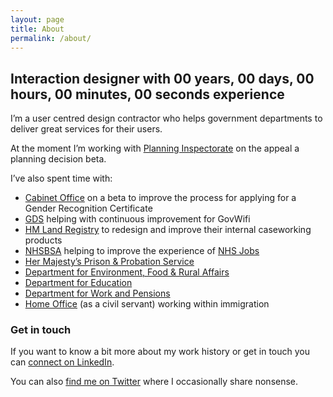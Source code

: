 ```yaml
---
layout: page
title: About
permalink: /about/
---
```


## Interaction designer with <span id="exp"><span class="years">00</span> years, <span class="days">00</span> days, <span class="hours">00</span> hours, <span class="minutes">00</span> minutes, <span class="seconds">00</span> seconds experience</span>

I&rsquo;m a user centred design contractor who helps government departments to deliver great services for their users.

At the moment I&rsquo;m working with [Planning Inspectorate](https://www.gov.uk/government/organisations/planning-inspectorate) on the appeal a planning decision beta.

I&rsquo;ve also spent time with:
* [Cabinet Office](https://www.gov.uk/government/organisations/cabinet-office) on a beta to improve the process for applying for a Gender Recognition Certificate
* [GDS](https://www.gov.uk/government/organisations/government-digital-service) helping with continuous improvement for GovWifi
* [HM Land Registry](https://www.gov.uk/government/organisations/land-registry) to redesign and improve their internal caseworking products
* [NHSBSA](https://www.nhsbsa.nhs.uk/) helping to improve the experience of [NHS Jobs](https://beta.jobs.nhs.uk/home)
* [Her Majesty&rsquo;s Prison & Probation Service](https://www.gov.uk/government/organisations/her-majestys-prison-and-probation-service)
* [Department for Environment, Food & Rural Affairs](https://www.gov.uk/government/organisations/department-for-environment-food-rural-affairs)
* [Department for Education](https://www.gov.uk/government/organisations/department-for-education)
* [Department for Work and Pensions](https://www.gov.uk/government/organisations/department-for-work-pensions)
* [Home Office](https://www.gov.uk/government/organisations/home-office) (as a civil servant) working within immigration

### Get in touch

If you want to know a bit more about my work history or get in touch you can [connect on LinkedIn](https://www.linkedin.com/in/chrispaularmstrong/).

You can also [find me on Twitter](https://twitter.com/chrisnothanson) where I occasionally share nonsense.
